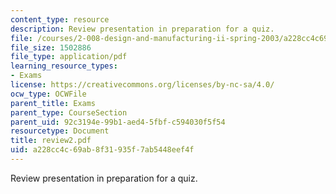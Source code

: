 ```yaml
---
content_type: resource
description: Review presentation in preparation for a quiz.
file: /courses/2-008-design-and-manufacturing-ii-spring-2003/a228cc4c69ab8f31935f7ab5448eef4f_review2.pdf
file_size: 1502886
file_type: application/pdf
learning_resource_types:
- Exams
license: https://creativecommons.org/licenses/by-nc-sa/4.0/
ocw_type: OCWFile
parent_title: Exams
parent_type: CourseSection
parent_uid: 92c3194e-99b1-aed4-5fbf-c594030f5f54
resourcetype: Document
title: review2.pdf
uid: a228cc4c-69ab-8f31-935f-7ab5448eef4f
---
```

Review presentation in preparation for a quiz.